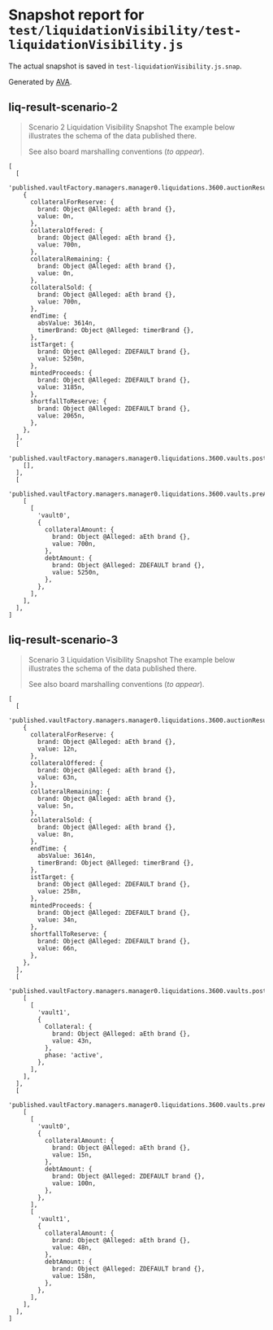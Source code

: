 # Snapshot report for `test/liquidationVisibility/test-liquidationVisibility.js`

The actual snapshot is saved in `test-liquidationVisibility.js.snap`.

Generated by [AVA](https://avajs.dev).

## liq-result-scenario-2

> Scenario 2 Liquidation Visibility Snapshot
> The example below illustrates the schema of the data published there.
> 
> See also board marshalling conventions (_to appear_).

    [
      [
        'published.vaultFactory.managers.manager0.liquidations.3600.auctionResult',
        {
          collateralForReserve: {
            brand: Object @Alleged: aEth brand {},
            value: 0n,
          },
          collateralOffered: {
            brand: Object @Alleged: aEth brand {},
            value: 700n,
          },
          collateralRemaining: {
            brand: Object @Alleged: aEth brand {},
            value: 0n,
          },
          collateralSold: {
            brand: Object @Alleged: aEth brand {},
            value: 700n,
          },
          endTime: {
            absValue: 3614n,
            timerBrand: Object @Alleged: timerBrand {},
          },
          istTarget: {
            brand: Object @Alleged: ZDEFAULT brand {},
            value: 5250n,
          },
          mintedProceeds: {
            brand: Object @Alleged: ZDEFAULT brand {},
            value: 3185n,
          },
          shortfallToReserve: {
            brand: Object @Alleged: ZDEFAULT brand {},
            value: 2065n,
          },
        },
      ],
      [
        'published.vaultFactory.managers.manager0.liquidations.3600.vaults.postAuction',
        [],
      ],
      [
        'published.vaultFactory.managers.manager0.liquidations.3600.vaults.preAuction',
        [
          [
            'vault0',
            {
              collateralAmount: {
                brand: Object @Alleged: aEth brand {},
                value: 700n,
              },
              debtAmount: {
                brand: Object @Alleged: ZDEFAULT brand {},
                value: 5250n,
              },
            },
          ],
        ],
      ],
    ]

## liq-result-scenario-3

> Scenario 3 Liquidation Visibility Snapshot
> The example below illustrates the schema of the data published there.
> 
> See also board marshalling conventions (_to appear_).

    [
      [
        'published.vaultFactory.managers.manager0.liquidations.3600.auctionResult',
        {
          collateralForReserve: {
            brand: Object @Alleged: aEth brand {},
            value: 12n,
          },
          collateralOffered: {
            brand: Object @Alleged: aEth brand {},
            value: 63n,
          },
          collateralRemaining: {
            brand: Object @Alleged: aEth brand {},
            value: 5n,
          },
          collateralSold: {
            brand: Object @Alleged: aEth brand {},
            value: 8n,
          },
          endTime: {
            absValue: 3614n,
            timerBrand: Object @Alleged: timerBrand {},
          },
          istTarget: {
            brand: Object @Alleged: ZDEFAULT brand {},
            value: 258n,
          },
          mintedProceeds: {
            brand: Object @Alleged: ZDEFAULT brand {},
            value: 34n,
          },
          shortfallToReserve: {
            brand: Object @Alleged: ZDEFAULT brand {},
            value: 66n,
          },
        },
      ],
      [
        'published.vaultFactory.managers.manager0.liquidations.3600.vaults.postAuction',
        [
          [
            'vault1',
            {
              Collateral: {
                brand: Object @Alleged: aEth brand {},
                value: 43n,
              },
              phase: 'active',
            },
          ],
        ],
      ],
      [
        'published.vaultFactory.managers.manager0.liquidations.3600.vaults.preAuction',
        [
          [
            'vault0',
            {
              collateralAmount: {
                brand: Object @Alleged: aEth brand {},
                value: 15n,
              },
              debtAmount: {
                brand: Object @Alleged: ZDEFAULT brand {},
                value: 100n,
              },
            },
          ],
          [
            'vault1',
            {
              collateralAmount: {
                brand: Object @Alleged: aEth brand {},
                value: 48n,
              },
              debtAmount: {
                brand: Object @Alleged: ZDEFAULT brand {},
                value: 158n,
              },
            },
          ],
        ],
      ],
    ]
